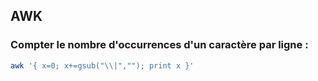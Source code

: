 ## AWK
### Compter le nombre d'occurrences d'un caractère par ligne :
```bash
awk '{ x=0; x+=gsub("\\|",""); print x }'
```
